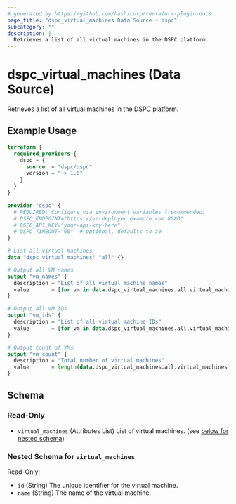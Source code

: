```yaml
---
# generated by https://github.com/hashicorp/terraform-plugin-docs
page_title: "dspc_virtual_machines Data Source - dspc"
subcategory: ""
description: |-
  Retrieves a list of all virtual machines in the DSPC platform.
---
```


# dspc_virtual_machines (Data Source)

Retrieves a list of all virtual machines in the DSPC platform.

## Example Usage

```terraform
terraform {
  required_providers {
    dspc = {
      source  = "dspc/dspc"
      version = "~> 1.0"
    }
  }
}

provider "dspc" {
  # REQUIRED: Configure via environment variables (recommended)
  # DSPC_ENDPOINT="https://vm-deployer.example.com:8080"
  # DSPC_API_KEY="your-api-key-here"
  # DSPC_TIMEOUT="60"  # Optional, defaults to 30
}

# List all virtual machines
data "dspc_virtual_machines" "all" {}

# Output all VM names
output "vm_names" {
  description = "List of all virtual machine names"
  value       = [for vm in data.dspc_virtual_machines.all.virtual_machines : vm.name]
}

# Output all VM IDs
output "vm_ids" {
  description = "List of all virtual machine IDs"
  value       = [for vm in data.dspc_virtual_machines.all.virtual_machines : vm.id]
}

# Output count of VMs
output "vm_count" {
  description = "Total number of virtual machines"
  value       = length(data.dspc_virtual_machines.all.virtual_machines)
}
```

<!-- schema generated by tfplugindocs -->
## Schema

### Read-Only

- `virtual_machines` (Attributes List) List of virtual machines. (see [below for nested schema](#nestedatt--virtual_machines))

<a id="nestedatt--virtual_machines"></a>
### Nested Schema for `virtual_machines`

Read-Only:

- `id` (String) The unique identifier for the virtual machine.
- `name` (String) The name of the virtual machine.
